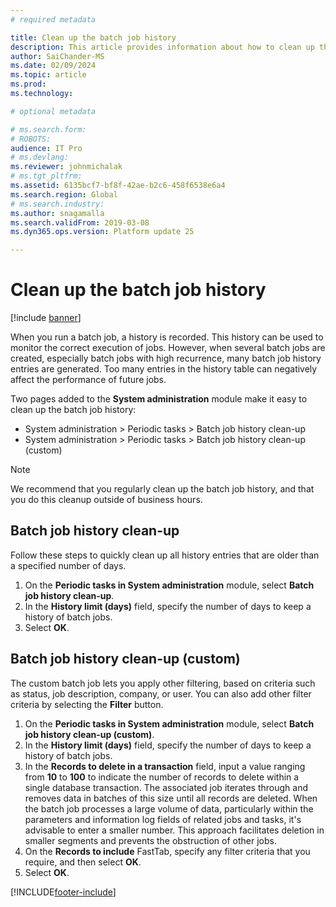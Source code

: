 ```yaml
---
# required metadata

title: Clean up the batch job history 
description: This article provides information about how to clean up the batch job history.
author: SaiChander-MS
ms.date: 02/09/2024
ms.topic: article
ms.prod: 
ms.technology: 

# optional metadata

# ms.search.form: 
# ROBOTS: 
audience: IT Pro
# ms.devlang: 
ms.reviewer: johnmichalak
# ms.tgt_pltfrm: 
ms.assetid: 6135bcf7-bf8f-42ae-b2c6-458f6538e6a4
ms.search.region: Global
# ms.search.industry: 
ms.author: snagamalla
ms.search.validFrom: 2019-03-08
ms.dyn365.ops.version: Platform update 25

---
```


# Clean up the batch job history

[!include [banner](../includes/banner.md)]

When you run a batch job, a history is recorded. This history can be used to monitor the correct execution of jobs. However, when several batch jobs are created, especially batch jobs with high recurrence, many batch job history entries are generated. Too many entries in the history table can negatively affect the performance of future jobs.

Two pages added to the **System administration** module make it easy to clean up the batch job history:

- System administration > Periodic tasks > Batch job history clean-up
- System administration > Periodic tasks > Batch job history clean-up (custom)

> [!NOTE]
> We recommend that you regularly clean up the batch job history, and that you do this cleanup outside of business hours.

## Batch job history clean-up

Follow these steps to quickly clean up all history entries that are older than a specified number of days.

1. On the **Periodic tasks in System administration** module, select **Batch job history clean-up**.
2. In the **History limit (days)** field, specify the number of days to keep a history of batch jobs.
3. Select **OK**.


## Batch job history clean-up (custom)

The custom batch job lets you apply other filtering, based on criteria such as status, job description, company, or user. You can also add other filter criteria by selecting the **Filter** button.

1. On the **Periodic tasks in System administration** module, select **Batch job history clean-up (custom)**.
2. In the **History limit (days)** field, specify the number of days to keep a history of batch jobs.
3. In the **Records to delete in a transaction** field, input a value ranging from **10** to **100** to indicate the number of records to delete within a single database transaction. The associated job iterates through and removes data in batches of this size until all records are deleted. When the batch job processes a large volume of data, particularly within the parameters and information log fields of related jobs and tasks, it's advisable to enter a smaller number. This approach facilitates deletion in smaller segments and prevents the obstruction of other jobs.
4. On the **Records to include** FastTab, specify any filter criteria that you require, and then select **OK**.
5. Select **OK**.



[!INCLUDE[footer-include](../../../includes/footer-banner.md)]
